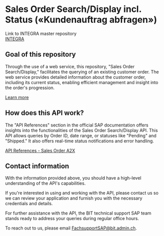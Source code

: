 # Sales Order Search/Display incl. Status («Kundenauftrag abfragen»)

Link to INTEGRA master repository  
[INTEGRA](https://github.com/Integra-SUPERB/INTEGRA)


## Goal of this repository

Through the use of a web service, this repository, "Sales Order Search/Display," facilitates the querying of an existing customer order. The web service provides detailed information about the customer order, including its current status, enabling efficient management and insight into the order's progression.

[Learn more](https://help.sap.com/docs/SAP_S4HANA_ON-PREMISE/7b24a64d9d0941bda1afa753263d9e39/351db853dcfcb44ce10000000a174cb4.html)

## How does this API work?

The "API References" section in the official SAP documentation offers insights into the functionalities of the Sales Order Search/Display API. This API allows queries by Order ID, date range, or statuses like "Pending" and "Shipped." It also offers real-time status notifications and error handling.

[API References - Sales Order A2X](https://api.sap.com/api/OP_API_SALES_ORDER_SRV_0001/resource/Sales_Order_Header)

## Contact information

With the information provided above, you should have a high-level understanding of the API's capabilities.

If you're interested in using and working with the API, please contact us so we can review your application and furnish you with the necessary credentials and details.

For further assistance with the API, the BIT technical support SAP team stands ready to address your queries during regular office hours.

To reach out to us, please email [FachsupportSAP@bit.admin.ch](mailto:FachsupportSAP@bit.admin.ch).

